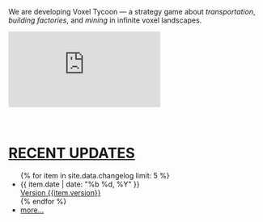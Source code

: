 We are developing <span class="title">Voxel Tycoon</span> — a strategy game about *transportation*, *building&nbsp;factories*, and *mining* in infinite voxel landscapes.

<!-- <iframe class="widget-youtube" src="https://www.youtube.com/embed/Ngo9-fsT4P4" frameborder="0" allowfullscreen></iframe> -->

<iframe frameborder="0" src="https://itch.io/embed/434404?linkback=true&amp;border_width=0&amp;bg_color=32A094&amp;fg_color=ffffff&amp;link_color=20ff92&amp;border_color=4bb9ad" class="widget-itchio"></iframe>

<div style="height:2.2rem">&nbsp;</div>

<h1><a href="/changelog">RECENT UPDATES</a></h1>

<ul id="recent-updates">
{% for item in site.data.changelog limit: 5 %}
<li>
    <span class="date">{{ item.date | date: "%b %d, %Y" }}</span><br/>
    <a href="/changelog#{{item.version}}">Version {{item.version}}</a>
</li>
{% endfor %}
<li><a href="/changelog">more...</a></li>
</ul>

 <!-- <iframe class="widget-itchio" frameborder="0" src="https://itch.io/embed/434404?linkback=true&amp;border_width=1&amp;bg_color=16372e&amp;fg_color=ffffff&amp;link_color=de9a07&amp;border_color=164237"></iframe>  -->

<!-- **Try a little glimpse of the game world, atmosphere, and modding with [SDK](/sdk){:.sdk} (demo scene included)!**

Dig into development with our [Devlog](/devlog), check [FAQ](/faq){:.faqlink} for answers to the most frequently asked questions, and don't forget to follow our [social media](/contacts) for updates. -->

<!-- <p style="text-align:center">***</p> -->

<!-- <p>Psst! While you are waiting for Steam Early Access, you can wishlist it on Steam!</p>

<iframe class="widget-steam" src="https://store.steampowered.com/widget/732050/" frameborder="0"></iframe> -->

<!-- <iframe class="widget-itchio" frameborder="0" src="https://itch.io/embed/324650?linkback=true&amp;border_width=1&amp;bg_color=16372e&amp;fg_color=ffffff&amp;link_color=de9a07&amp;border_color=164237"></iframe> -->